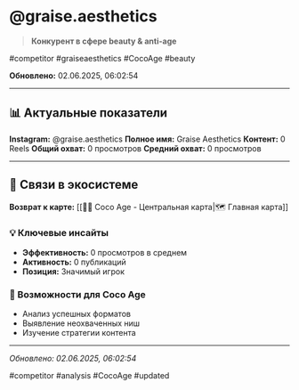 # @graise.aesthetics

> **Конкурент в сфере beauty & anti-age**

#competitor #graiseaesthetics #CocoAge #beauty

**Обновлено:** 02.06.2025, 06:02:54

---

## 📊 Актуальные показатели

**Instagram:** @graise.aesthetics
**Полное имя:** Graise Aesthetics
**Контент:** 0 Reels
**Общий охват:** 0 просмотров
**Средний охват:** 0 просмотров

---

## 🔗 Связи в экосистеме

**Возврат к карте:** [[🥥✨ Coco Age - Центральная карта|🗺️ Главная карта]]

### 💡 Ключевые инсайты
- **Эффективность:** 0 просмотров в среднем
- **Активность:** 0 публикаций
- **Позиция:** Значимый игрок

### 🎯 Возможности для Coco Age
- Анализ успешных форматов
- Выявление неохваченных ниш
- Изучение стратегии контента

---

*Обновлено: 02.06.2025, 06:02:54*

#competitor #analysis #CocoAge #updated